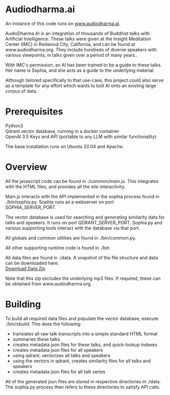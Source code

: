 # Audiodharma.ai


An instance of this code runs on www.audiodharma.ai.
<p>
AudioDharma AI is an integration of thousands of Buddhist talks with Artificial Intelligence. These talks were given at the Insight Meditation Center (IMC) in Redwood City, California, and can be found at www.audiodharma.org. They include hundreds of diverse speakers with various viewpoints, in talks given over a period of many years..
<p>
With IMC's permission, an AI has been trained to be a guide to these talks. Her name is Sophia, and she acts as a guide to the underlying material.
<p>

Although tailored specifically to that use-case, this project could also serve as a template for any effort which wants to bolt AI onto an existing large corpus of data.


# Prerequisites

Python3
<br>
Qdrant vector database, running in a docker container
<br>
OpenAI 3.5 Keys and API  (portable to any LLM with similar functionality)
<p>
The base installation runs on Ubuntu 20.04 and Apache.


# Overview

All the javascript code can be found in ./common/main.js.  This integrates with the HTML files, and provides all the site interactivity.
<p>
Main.js interacts with the API implemented in the sophia process found in ./bin/sophia.py. Sophia runs as a webserver on port SOPHIA_SERVER_PORT. 
<p>
The vector database is used for searching and generating similarity data for talks and speakers.
It runs on port QDRANT_SERVER_PORT. Sophia.py and various supporting tools interact with the database via that port.
<p>
All globals and common utilities are found in ./bin/common.py.
<p>
All other supporting runtime code is found in ./bin
<p>
All data files are found in ./data.  A snapshot of the file structure and data can be downloaded here:  
<br>
 <a href="www.audiodharma.ai/archives/snapshot_data.zip" download>Download Data Zip</a>
<P>
Note that this zip excludes the underlying mp3 files.  
If required, these can be obtained from www.audiodharma.org.

# Building

To build all required data files and populate the vector database, execute ./bin/xbuild.  This does the following:
- translates all raw talk transcripts into a simple standard HTML format
- summaries these talks
- creates metadata json files for these talks, and quick-lookup indexes
- creates metadata json files for all speakers
- using qdrant, vectorizes all talks and speakers
- using the vectors in qdrant, creates similarity files for all talks and speakers
- creates metadata json files for all talk series
<p>
All of the generated json files are stored in respective directories in ./data. The sophia.py process then refers to these directories to satisfy API calls.











